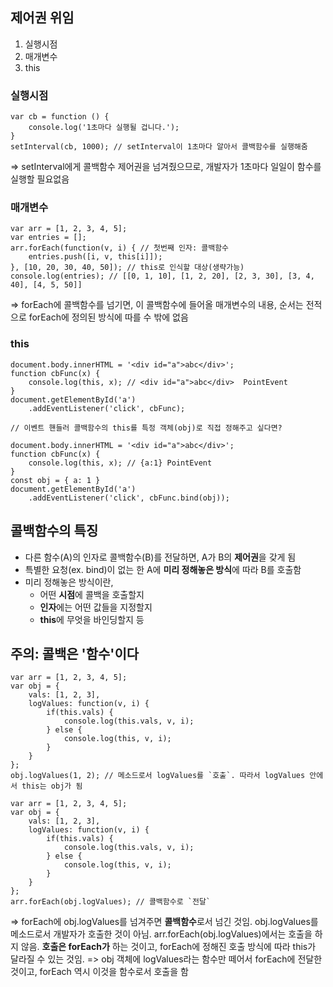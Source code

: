 ## 제어권 위임
1. 실행시점
2. 매개변수
3. this

### 실행시점
```
var cb = function () {
	console.log('1초마다 실행될 겁니다.');
} 
setInterval(cb, 1000); // setInterval이 1초마다 알아서 콜백함수를 실행해줌
```
=> setInterval에게 콜백함수 제어권을 넘겨줬으므로, 개발자가 1초마다 일일이 함수를 실행할 필요없음


### 매개변수
```
var arr = [1, 2, 3, 4, 5];
var entries = [];
arr.forEach(function(v, i) { // 첫번째 인자: 콜백함수
	entries.push([i, v, this[i]]);
}, [10, 20, 30, 40, 50]); // this로 인식할 대상(생략가능)
console.log(entries); // [[0, 1, 10], [1, 2, 20], [2, 3, 30], [3, 4, 40], [4, 5, 50]]
```
=> forEach에 콜백함수를 넘기면, 이 콜백함수에 들어올 매개변수의 내용, 순서는 전적으로 forEach에 정의된 방식에 따를 수 밖에 없음

### this
```
document.body.innerHTML = '<div id="a">abc</div>';
function cbFunc(x) {
	console.log(this, x); // <div id="a">abc</div>  PointEvent
}
document.getElementById('a')
	.addEventListener('click', cbFunc);
```
```
// 이벤트 핸들러 콜백함수의 this를 특정 객체(obj)로 직접 정해주고 싶다면?

document.body.innerHTML = '<div id="a">abc</div>';
function cbFunc(x) {
	console.log(this, x); // {a:1} PointEvent 
}
const obj = { a: 1 }
document.getElementById('a')
	.addEventListener('click', cbFunc.bind(obj));
```

## 콜백함수의 특징
- 다른 함수(A)의 인자로 콜백함수(B)를 전달하면, A가 B의 **제어권**을 갖게 됨
- 특별한 요청(ex. bind)이 없는 한 A에 **미리 정해놓은 방식**에 따라 B를 호출함
- 미리 정해놓은 방식이란,
	- 어떤 **시점**에 콜백을 호출할지
	- **인자**에는 어떤 값들을 지정할지
	- **this**에 무엇을 바인딩할지 등

## 주의: 콜백은 '함수'이다
```
var arr = [1, 2, 3, 4, 5];
var obj = {
	vals: [1, 2, 3],
	logValues: function(v, i) {
		if(this.vals) {
			console.log(this.vals, v, i);
		} else {
			console.log(this, v, i);
		}
	}
};
obj.logValues(1, 2); // 메소드로서 logValues를 `호출`. 따라서 logValues 안에서 this는 obj가 됨
```
```
var arr = [1, 2, 3, 4, 5];
var obj = {
	vals: [1, 2, 3],
	logValues: function(v, i) {
		if(this.vals) {
			console.log(this.vals, v, i);
		} else {
			console.log(this, v, i);
		}
	}
};
arr.forEach(obj.logValues); // 콜백함수로 `전달`
```
=> forEach에 obj.logValues를 넘겨주면 **콜백함수**로서 넘긴 것임. obj.logValues를 메소드로서 개발자가 호출한 것이 아님. arr.forEach(obj.logValues)에서는 호출을 하지 않음. **호출은 forEach가** 하는 것이고, forEach에 정해진 호출 방식에 따라 this가 달라질 수 있는 것임.
=> obj 객체에 logValues라는 함수만 떼어서 forEach에 전달한 것이고, forEach 역시 이것을 함수로서 호출을 함